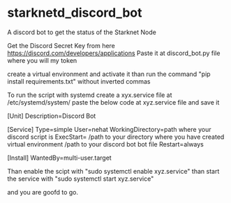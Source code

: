 # starknetd_discord_bot
A discord bot to get the status of the Starknet Node

Get the Discord Secret Key from here https://discord.com/developers/applications
Paste it at discord_bot.py file where you will my token

create a virtual environment and activate it 
than run the command "pip install requirements.txt" without inverted commas



To run the script with systemd 
create a xyx.service file at /etc/systemd/system/
 paste the below code at xyz.service file and save it
 
 
[Unit]
Description=Discord Bot

[Service]
Type=simple
User=nehat
WorkingDirectory=path where your discord script is
ExecStart= /path to your directory where you have created virtual environment  /path to your discord bot bot file
Restart=always

[Install]
WantedBy=multi-user.target

Than enable the scipt with "sudo systemctl enable xyz.service"
than start the service with "sudo systemctl start xyz.service"

and you are goofd to go. 

